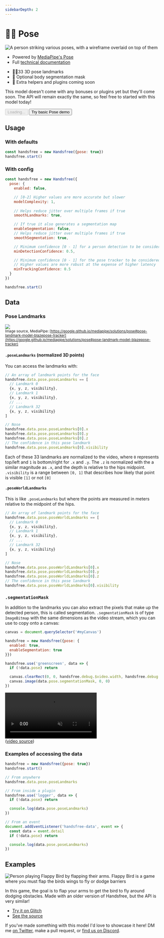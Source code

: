 ```yaml
---
sidebarDepth: 2
---
```

# 🤸‍♀️ Pose


<div class="row align-top">
  <div class="col-6">
    <p><img alt="A person striking various poses, with a wireframe overlaid on top of them" src="https://media0.giphy.com/media/VJ7aDV6F5id8wY2Ff0/giphy.gif" /></p>
    <ul>
      <li>Powered by <a href="https://www.npmjs.com/package/@mediapipe/pose">MediaPipe's Pose</a></li>
      <li>Full <a href="https://google.github.io/mediapipe/solutions/pose.html">technical documentation</a></li>
    </ul>
  </div>
  <div class="col-6">
    <Window title="Overview and basic demo">
      <section>
        <ul>
          <li>🤸‍♀️33 3D pose landmarks</li>
          <li>🤺 Optional body segmentation mask</li>
          <li>📅 Extra helpers and plugins coming soon</li>
        </ul>
        <p>This model doesn't come with any bonuses or plugins yet but they'll come soon. The API will remain exactly the same, so feel free to started with this model today!</p>
        <div>
          <HandsfreeToggle class="full-width handsfree-hide-when-started-without-pose" text-off="Try basic Pose demo" text-on="Stop Pose Model" :opts="demoOpts" />
          <button class="handsfree-show-when-started-without-pose handsfree-show-when-loading" disabled><Fa-Spinner spin /> Loading...</button>
          <button class="handsfree-show-when-started-without-pose handsfree-hide-when-loading" @click="startDemo"><Fa-Video /> Try basic Pose demo</button>
        </div>
      </section>
    </Window>
  </div>
</div>

## Usage

### With defaults

```js
const handsfree = new Handsfree({pose: true})
handsfree.start()
```

### With config

```js
const handsfree = new Handsfree({
  pose: {
    enabled: false,

    // [0-2] Higher values are more accurate but slower
    modelComplexity: 1,
    
    // Helps reduce jitter over multiple frames if true
    smoothLandmarks: true,

    // If true it also generates a segmentation map
    enableSegmentation: false,
    // Helps reduce jitter over multiple frames if true
    smoothSegmentation: true,

    // Minimum confidence [0 - 1] for a person detection to be considered detected
    minDetectionConfidence: 0.5,

    // Minimum confidence [0 - 1] for the pose tracker to be considered detected
    // Higher values are more robust at the expense of higher latency
    minTrackingConfidence: 0.5
  }
})

handsfree.start()
```

## Data

### Pose Landmarks
![](https://google.github.io/mediapipe/images/mobile/pose_tracking_full_body_landmarks.png)
<br><small>Image source, MediaPipe: [https://google.github.io/mediapipe/solutions/pose#pose-landmark-model-blazepose-tracker](https://google.github.io/mediapipe/solutions/pose#pose-landmark-model-blazepose-tracker)</small>

#### `.poseLandmarks` (normalized 3D points)

You can access the landmarks with:

```js
// An array of landmark points for the face
handsfree.data.pose.poseLandmarks == [
  // Landmark 0
  {x, y, z, visibility},
  // Landmark 1
  {x, y, z, visibility},
  // ...
  // Landmark 32
  {x, y, z, visibility}
]

// Nose
handsfree.data.pose.poseLandmarks[0].x
handsfree.data.pose.poseLandmarks[0].y
handsfree.data.pose.poseLandmarks[0].z
// The confidence in this pose landmark
handsfree.data.pose.poseLandmarks[0].visibility
```

Each of these 33 landmarks are normalized to the video, where `0` represents top/left and `1` is bottom/right for `.x` and `.y`. The `.z` is normalized with the a similar magnitude as `.x`, and the depth is relative to the hips midpoint. `.visibility` is a range between `[0, 1]` that describes how likely that point is visible `[1]` or not `[0]`

#### `.poseWorldLandmarks`

This is like `.poseLandmarks` but where the points are measured in meters relative to the midpoint of the hips.

```js
// An array of landmark points for the face
handsfree.data.pose.poseWorldLandmarks == [
  // Landmark 0
  {x, y, z, visibility},
  // Landmark 1
  {x, y, z, visibility},
  // ...
  // Landmark 32
  {x, y, z, visibility}
]

// Nose
handsfree.data.pose.poseWorldLandmarks[0].x
handsfree.data.pose.poseWorldLandmarks[0].y
handsfree.data.pose.poseWorldLandmarks[0].z
// The confidence in this pose landmark
handsfree.data.pose.poseWorldLandmarks[0].visibility
```

### `.segmentationMask`

In addition to the landmarks you can also extract the pixels that make up the detected person, this is called segmentation. `.segmentationMask` is of type `ImageBitmap` with the same dimensions as the video stream, which you can use to copy onto a canvas:

```js
canvas = document.querySelector('#myCanvas')

handsfree = new Handsfree({pose: {
  enabled: true,
  enableSegmentation: true
}})

handsfree.use('greenscreen', data => {
  if (!data.pose) return

  canvas.clearRect(0, 0, handsfree.debug.$video.width, handsfree.debug.$video.height)
  canvas.image(data.pose.segmentationMask, 0, 0)
})
```

<video src="https://google.github.io/mediapipe/images/mobile/pose_segmentation.mp4" muted autoplay loop></video>
<br>
([video source](https://google.github.io/mediapipe/solutions/pose.html#segmentation_mask))


### Examples of accessing the data

```js
handsfree = new Handsfree({pose: true})
handsfree.start()

// From anywhere
handsfree.data.pose.poseLandmarks

// From inside a plugin
handsfree.use('logger', data => {
  if (!data.pose) return

  console.log(data.pose.poseLandmarks)
})

// From an event
document.addEventListener('handsfree-data', event => {
  const data = event.detail
  if (!data.pose) return

  console.log(data.pose.poseLandmarks)
})
```


## Examples

<!-- 🙌 Hi! If you'd like to add your project, just uncomment below with and replace the ALL_CAPS to your info. Thanks so much 🙏 -->

<!--
<div class="row">
  <div class="col-6">
    <Window title="DEMO_TITLE" :maximize="true">
      <div>
        <a href="LINK_TO_DEMO"><img alt="SHORT_DESCRIPTION" src="LINK_TO_GIPHY_OR_OTHER_PUBLIC_GIF_URL"></a>
      </div>
      <p>A_BRIEF_DESCRIPTION</p>
      <div>
        <ul>
          <li><a href="LINK_TO_DEMO">Try it on Glitch</a></li>
          <li><a href="LINK_TO_SOURCE_OR_GITHUB">See the source</a></li>
        </ul>
      </div>
    </Window>
  </div>
</div>
-->

<div class="row align-top">
  <div class="col-6">
    <Window title="Flappy Pose" :maximize="true">
      <section>
        <div>
          <router-link to="/ref/plugin/pinchScroll/"><img alt="Person playing Flappy Bird by flapping their arms. Flappy Bird is a game where you must flap the birds wings to fly or dodge barriers" src="https://media3.giphy.com/media/gUHHKdnuOW4OGOXcrI/giphy.gif"></router-link>
        </div>
        <p>In this game, the goal is to flap your arms to get the bird to fly around dodging obstacles. Made with an older version of Handsfree, but the API is very similar!</p>
        <div>
          <ul>
            <li><a href="https://flappy-pose.glitch.me/">Try it on Glitch</a></li>
            <li><a href="https://glitch.com/edit/#!/flappy-pose?path=src%2Fflap.js%3A32%3A4">See the source</a></li>
          </ul>
        </div>
      </section>
    </Window>
  </div>
  <div class="col-6">
    <Window title="Add your project">
      If you've made something with this model I'd love to showcase it here! DM me <a href="https://twitter.com/midiblocks">on Twitter</a>, <a class="https://github.com/midiblocks/handsfree/edit/master/docs/ref/model/hands.md">make a pull request</a>, or <a href="https://discord.gg/JeevWjTEdu">find us on Discord</a>.  
    </Window>
  </div>
</div>

<!-- Code -->
<script>
export default {
  data () {
    return {
      demoOpts: {
        autostart: true,

        weboji: false,
        hands: false,
        facemesh: false,
        pose: true,
        handpose: false
      }
    }
  },

  methods: {
    /**
     * Start the page with our preset options
     */
    startDemo () {
      this.$root.handsfree.update(this.demoOpts)
    }
  }
}
</script>